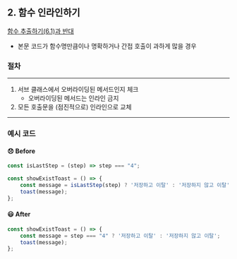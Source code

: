 ## 2. 함수 인라인하기

[함수 추출하기(6.1)과 반대](./6-1.md)

- 본문 코드가 함수명만큼이나 명확하거나 간접 호출이 과하게 많을 경우

### 절차
----

1. 서브 클래스에서 오버라이딩된 메서드인지 체크
    - 오버라이딩된 메서드는 인라인 금지
2. 모든 호출문을 (점진적으로) 인라인으로 교체

----

### 예시 코드

#### 😞 Before
```js
const isLastStep = (step) => step === "4";

const showExistToast = () => {
    const message = isLastStep(step) ? '저장하고 이탈' : '저장하지 않고 이탈';
    toast(message);
};
```

#### 😃 After
```js
const showExistToast = () => {
    const message = step === "4" ? '저장하고 이탈' : '저장하지 않고 이탈';
    toast(message);
};
```